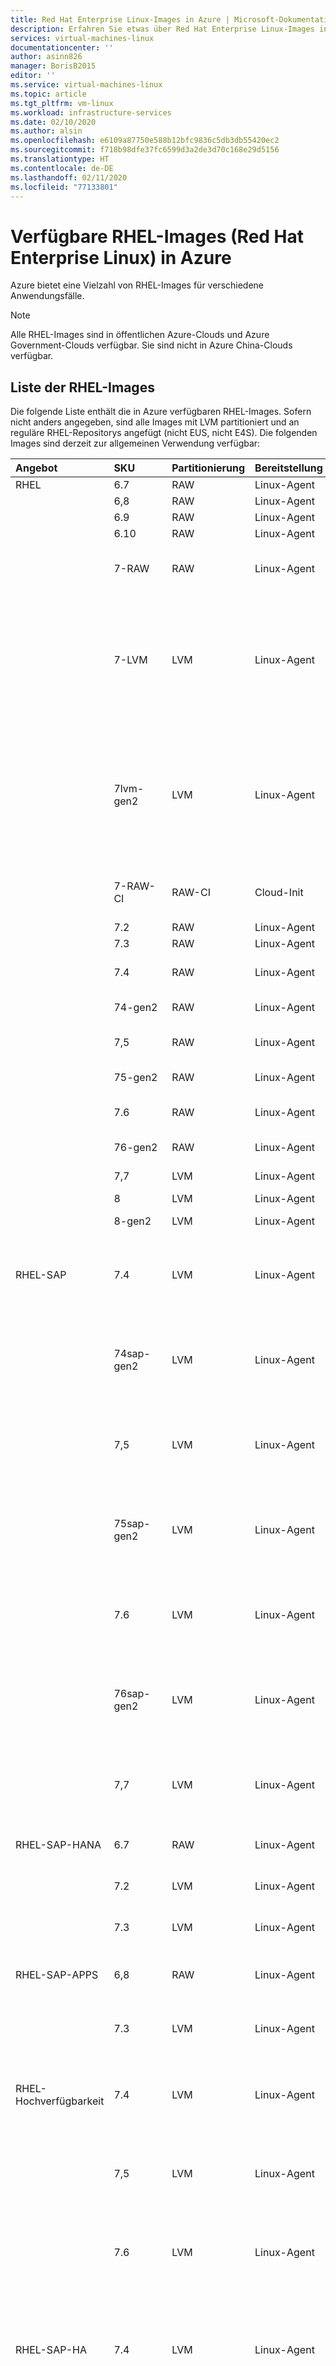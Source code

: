 ```yaml
---
title: Red Hat Enterprise Linux-Images in Azure | Microsoft-Dokumentation
description: Erfahren Sie etwas über Red Hat Enterprise Linux-Images in Microsoft Azure.
services: virtual-machines-linux
documentationcenter: ''
author: asinn826
manager: BorisB2015
editor: ''
ms.service: virtual-machines-linux
ms.topic: article
ms.tgt_pltfrm: vm-linux
ms.workload: infrastructure-services
ms.date: 02/10/2020
ms.author: alsin
ms.openlocfilehash: e6109a87750e588b12bfc9836c5db3db55420ec2
ms.sourcegitcommit: f718b98dfe37fc6599d3a2de3d70c168e29d5156
ms.translationtype: HT
ms.contentlocale: de-DE
ms.lasthandoff: 02/11/2020
ms.locfileid: "77133801"
---
```

# <a name="red-hat-enterprise-linux-rhel-images-available-in-azure"></a>Verfügbare RHEL-Images (Red Hat Enterprise Linux) in Azure
Azure bietet eine Vielzahl von RHEL-Images für verschiedene Anwendungsfälle.

> [!NOTE]
> Alle RHEL-Images sind in öffentlichen Azure-Clouds und Azure Government-Clouds verfügbar. Sie sind nicht in Azure China-Clouds verfügbar.

## <a name="list-of-rhel-images"></a>Liste der RHEL-Images
Die folgende Liste enthält die in Azure verfügbaren RHEL-Images. Sofern nicht anders angegeben, sind alle Images mit LVM partitioniert und an reguläre RHEL-Repositorys angefügt (nicht EUS, nicht E4S). Die folgenden Images sind derzeit zur allgemeinen Verwendung verfügbar:

Angebot| SKU | Partitionierung | Bereitstellung | Notizen
:----|:----|:-------------|:-------------|:-----
RHEL          | 6.7      | RAW    | Linux-Agent |
|             | 6,8      | RAW    | Linux-Agent |
|             | 6.9      | RAW    | Linux-Agent |
|             | 6.10     | RAW    | Linux-Agent |
|             | 7-RAW    | RAW    | Linux-Agent | RHEL 7.x-Imagefamilie. <br> Standardmäßig mit regulären Repositorys verknüpft (nicht EUS).
|             | 7-LVM    | LVM    | Linux-Agent | RHEL 7.x-Imagefamilie. <br> Standardmäßig mit regulären Repositorys verknüpft (nicht EUS). Wenn Sie ein RHEL-Standardimage für die Bereitstellung suchen, verwenden Sie diese Gruppe von Images oder deren Entsprechung für die Generation 2.
|             | 7lvm-gen2| LVM    | Linux-Agent | Images der Generation 2, RHEL 7.x-Familie. <br> Standardmäßig mit regulären Repositorys verknüpft (nicht EUS). Wenn Sie ein RHEL-Standardimage für die Bereitstellung suchen, verwenden Sie diese Gruppe von Images oder deren Entsprechung für die Generation 1.
|             | 7-RAW-CI | RAW-CI | Cloud-Init  | RHEL 7.x-Imagefamilie. <br> Standardmäßig mit regulären Repositorys verknüpft (nicht EUS).
|             | 7.2      | RAW    | Linux-Agent |
|             | 7.3      | RAW    | Linux-Agent |
|             | 7.4      | RAW    | Linux-Agent | Ab April 2019 standardmäßig mit EUS-Repositorys verknüpft.
|             | 74-gen2  | RAW    | Linux-Agent | Standardmäßig mit EUS-Repositorys verknüpft.
|             | 7,5      | RAW    | Linux-Agent | Ab Juni 2019 standardmäßig mit EUS-Repositorys verknüpft.
|             | 75-gen2  | RAW    | Linux-Agent | Standardmäßig mit EUS-Repositorys verknüpft.
|             | 7.6      | RAW    | Linux-Agent | Ab Mai 2019 standardmäßig mit EUS-Repositorys verknüpft.
|             | 76-gen2  | RAW    | Linux-Agent | Standardmäßig mit EUS-Repositorys verknüpft.
|             | 7,7      | LVM    | Linux-Agent | Standardmäßig mit EUS-Repositorys verknüpft.
|             | 8        | LVM    | Linux-Agent | RHEL 8.x-Imagefamilie
|             | 8-gen2   | LVM    | Linux-Agent | Hyper-V Generation 2 – RHEL 8.x-Imagefamilie.
RHEL-SAP      | 7.4      | LVM    | Linux-Agent | RHEL 7.4 for SAP HANA und Geschäfts-Apps. An E4S-Repositorys angefügt, Premium-Berechnung für SAP und RHEL sowie Grundgebühr für Computekapazität.
|             | 74sap-gen2| LVM    | Linux-Agent | RHEL 7.4 for SAP HANA und Geschäfts-Apps. Image der Generation 2. An E4S-Repositorys angefügt, Premium-Berechnung für SAP und RHEL sowie Grundgebühr für Computekapazität.
|             | 7,5       | LVM    | Linux-Agent | RHEL 7.5 for SAP HANA und Geschäfts-Apps. An E4S-Repositorys angefügt, Premium-Berechnung für SAP und RHEL sowie Grundgebühr für Computekapazität.
|             | 75sap-gen2| LVM    | Linux-Agent | RHEL 7.5 for SAP HANA und Geschäfts-Apps. Image der Generation 2. An E4S-Repositorys angefügt, Premium-Berechnung für SAP und RHEL sowie Grundgebühr für Computekapazität.
|             | 7.6       | LVM    | Linux-Agent | RHEL 7.6 for SAP HANA und Geschäfts-Apps. An E4S-Repositorys angefügt, Premium-Berechnung für SAP und RHEL sowie Grundgebühr für Computekapazität.
|             | 76sap-gen2| LVM    | Linux-Agent | RHEL 7.6 for SAP HANA und Geschäfts-Apps. Image der Generation 2. An E4S-Repositorys angefügt, Premium-Berechnung für SAP und RHEL sowie Grundgebühr für Computekapazität.
|             | 7,7       | LVM    | Linux-Agent | RHEL 7.7 for SAP HANA und Geschäfts-Apps. An E4S-Repositorys angefügt, Premium-Berechnung für SAP und RHEL sowie Grundgebühr für Computekapazität.
RHEL-SAP-HANA | 6.7       | RAW    | Linux-Agent | RHEL 6.7 for SAP HANA. Veraltet zugunsten der RHEL-SAP-Images.
|             | 7.2       | LVM    | Linux-Agent | RHEL 7.2 for SAP HANA. Veraltet zugunsten der RHEL-SAP-Images.
|             | 7.3       | LVM    | Linux-Agent | RHEL 7.3 for SAP HANA. Veraltet zugunsten der RHEL-SAP-Images.
RHEL-SAP-APPS | 6,8       | RAW    | Linux-Agent | RHEL 6.8 for SAP Business Applications. Veraltet zugunsten der RHEL-SAP-Images.
|             | 7.3       | LVM    | Linux-Agent | RHEL 7.3 for SAP Business Applications. Veraltet zugunsten der RHEL-SAP-Images.
RHEL-Hochverfügbarkeit       | 7.4       | LVM    | Linux-Agent | RHEL 7.4 mit Hochverfügbarkeits-Add-On. Premium-Berechnung für HANA und RHEL zusätzlich zur Grundgebühr für Computekapazität.
|             | 7,5       | LVM    | Linux-Agent | RHEL 7.5 mit Hochverfügbarkeits-Add-On. Premium-Berechnung für HANA und RHEL zusätzlich zur Grundgebühr für Computekapazität.
|             | 7.6       | LVM    | Linux-Agent | RHEL 7.6 mit Hochverfügbarkeits-Add-On. Premium-Berechnung für HANA und RHEL zusätzlich zur Grundgebühr für Computekapazität.
RHEL-SAP-HA   | 7.4          | LVM    | Linux-Agent | RHEL 7.4 für SAP mit Hochverfügbarkeit und Update Services. An E4S-Repositorys angefügt. Premium-Berechnung für SAP- und Hochverfügbarkeitsrepositorys sowie RHEL zusätzlich zur Grundgebühr für Computekapazität.
|             | 74sapha-gen2 | LVM    | Linux-Agent | RHEL 7.4 für SAP mit Hochverfügbarkeit und Update Services. Image der Generation 2. An E4S-Repositorys angefügt. Premium-Berechnung für SAP- und Hochverfügbarkeitsrepositorys sowie RHEL zusätzlich zur Grundgebühr für Computekapazität.
|             | 7,5          | LVM    | Linux-Agent | RHEL 7.5 für SAP mit Hochverfügbarkeit und Update Services. An E4S-Repositorys angefügt. Premium-Berechnung für SAP- und Hochverfügbarkeitsrepositorys sowie RHEL zusätzlich zur Grundgebühr für Computekapazität.
|             | 7.6          | LVM    | Linux-Agent | RHEL 7.6 für SAP mit Hochverfügbarkeit und Update Services. An E4S-Repositorys angefügt. Premium-Berechnung für SAP- und Hochverfügbarkeitsrepositorys sowie RHEL zusätzlich zur Grundgebühr für Computekapazität.
|             | 76sapha-gen2 | LVM    | Linux-Agent | RHEL 7.6 für SAP mit Hochverfügbarkeit und Update Services. Image der Generation 2. An E4S-Repositorys angefügt. Premium-Berechnung für SAP- und Hochverfügbarkeitsrepositorys sowie RHEL zusätzlich zur Grundgebühr für Computekapazität.
|             | 7,7          | LVM    | Linux-Agent | RHEL 7.7 für SAP mit Hochverfügbarkeit und Update Services. An E4S-Repositorys angefügt. Premium-Berechnung für SAP- und Hochverfügbarkeitsrepositorys sowie RHEL zusätzlich zur Grundgebühr für Computekapazität.
|             | 77sapha-gen2 | LVM    | Linux-Agent | RHEL 7.7 für SAP mit Hochverfügbarkeit und Update Services. Image der Generation 2. An E4S-Repositorys angefügt. Premium-Berechnung für SAP- und Hochverfügbarkeitsrepositorys sowie RHEL zusätzlich zur Grundgebühr für Computekapazität.
rhel-byos     |rhel-lvm74| LVM    | Linux-Agent | Bei RHEL 7.4 BYOS-Images, die nicht an eine Quelle für Updates angefügt sind, erfolgt keine Premium-Berechnung für RHEL.
|             |rhel-lvm75| LVM    | Linux-Agent | Bei RHEL 7.5 BYOS-Images, die nicht an eine Quelle für Updates angefügt sind, erfolgt keine Premium-Berechnung für RHEL.
|             |rhel-lvm76| LVM    | Linux-Agent | Bei RHEL 7.6 BYOS-Images, die nicht an eine Quelle für Updates angefügt sind, erfolgt keine Premium-Berechnung für RHEL.
|             |rhel-lvm77| LVM    | Linux-Agent | Bei RHEL 7.7 BYOS-Images, die nicht an eine Quelle für Updates angefügt sind, erfolgt keine Premium-Berechnung für RHEL.
|             |rhel-lvm8 | LVM    | Linux-Agent | Bei RHEL 8-BYOS-Images (die RHEL-Nebenversion wird im Wert der Imageversion angezeigt), die nicht an eine Quelle für Updates angefügt sind, erfolgt keine Premium-Berechnung für RHEL.

## <a name="next-steps"></a>Nächste Schritte
* Erfahren Sie mehr über die [Red Hat-Images in Azure](./redhat-images.md).
* Erfahren Sie mehr über die [Red Hat-Updateinfrastruktur](./redhat-rhui.md).
* Erfahren Sie mehr über das [RHEL-BYOS-Angebot](./byos.md).
* Informationen zu Red Hat-Supportrichtlinien für alle RHEL-Versionen finden Sie auf der Seite [Red Hat Enterprise Linux Life Cycle (Red Hat Enterprise Linux-Lebenszyklus)](https://access.redhat.com/support/policy/updates/errata).
